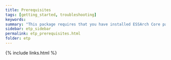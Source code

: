 ```yaml
---
title: Prerequisites
tags: [getting_started, troubleshooting]
keywords:
summary: "This package requires that you have installed ESSArch Core package"
sidebar: etp_sidebar
permalink: etp_prerequisites.html
folder: etp
---
```


{% include links.html %}
